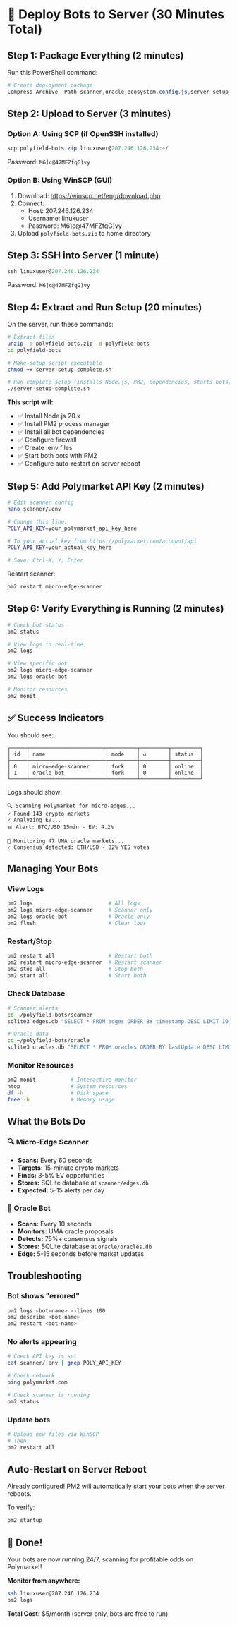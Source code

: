 # 🚀 Deploy Bots to Server (30 Minutes Total)

## Step 1: Package Everything (2 minutes)

Run this PowerShell command:

```powershell
# Create deployment package
Compress-Archive -Path scanner,oracle,ecosystem.config.js,server-setup-complete.sh -DestinationPath polyfield-bots.zip -Force
```

## Step 2: Upload to Server (3 minutes)

### Option A: Using SCP (if OpenSSH installed)
```powershell
scp polyfield-bots.zip linuxuser@207.246.126.234:~/
```
Password: `M6]c@47MFZfqG)vy`

### Option B: Using WinSCP (GUI)
1. Download: https://winscp.net/eng/download.php
2. Connect:
   - Host: 207.246.126.234
   - Username: linuxuser
   - Password: M6]c@47MFZfqG)vy
3. Upload `polyfield-bots.zip` to home directory

## Step 3: SSH into Server (1 minute)

```powershell
ssh linuxuser@207.246.126.234
```
Password: `M6]c@47MFZfqG)vy`

## Step 4: Extract and Run Setup (20 minutes)

On the server, run these commands:

```bash
# Extract files
unzip -o polyfield-bots.zip -d polyfield-bots
cd polyfield-bots

# Make setup script executable
chmod +x server-setup-complete.sh

# Run complete setup (installs Node.js, PM2, dependencies, starts bots)
./server-setup-complete.sh
```

**This script will:**
- ✅ Install Node.js 20.x
- ✅ Install PM2 process manager
- ✅ Install all bot dependencies
- ✅ Configure firewall
- ✅ Create .env files
- ✅ Start both bots with PM2
- ✅ Configure auto-restart on server reboot

## Step 5: Add Polymarket API Key (2 minutes)

```bash
# Edit scanner config
nano scanner/.env

# Change this line:
POLY_API_KEY=your_polymarket_api_key_here

# To your actual key from https://polymarket.com/account/api
POLY_API_KEY=your_actual_key_here

# Save: Ctrl+X, Y, Enter
```

Restart scanner:
```bash
pm2 restart micro-edge-scanner
```

## Step 6: Verify Everything is Running (2 minutes)

```bash
# Check bot status
pm2 status

# View logs in real-time
pm2 logs

# View specific bot
pm2 logs micro-edge-scanner
pm2 logs oracle-bot

# Monitor resources
pm2 monit
```

## ✅ Success Indicators

You should see:
```
┌─────┬────────────────────────┬─────────┬─────────┬─────────┐
│ id  │ name                   │ mode    │ ↺       │ status  │
├─────┼────────────────────────┼─────────┼─────────┼─────────┤
│ 0   │ micro-edge-scanner     │ fork    │ 0       │ online  │
│ 1   │ oracle-bot             │ fork    │ 0       │ online  │
└─────┴────────────────────────┴─────────┴─────────┴─────────┘
```

Logs should show:
```
🔍 Scanning Polymarket for micro-edges...
✓ Found 143 crypto markets
✓ Analyzing EV...
📊 Alert: BTC/USD 15min - EV: 4.2%

🔮 Monitoring 47 UMA oracle markets...
✓ Consensus detected: ETH/USD - 82% YES votes
```

## Managing Your Bots

### View Logs
```bash
pm2 logs                        # All logs
pm2 logs micro-edge-scanner     # Scanner only
pm2 logs oracle-bot             # Oracle only
pm2 flush                       # Clear logs
```

### Restart/Stop
```bash
pm2 restart all                 # Restart both
pm2 restart micro-edge-scanner  # Restart scanner
pm2 stop all                    # Stop both
pm2 start all                   # Start both
```

### Check Database
```bash
# Scanner alerts
cd ~/polyfield-bots/scanner
sqlite3 edges.db "SELECT * FROM edges ORDER BY timestamp DESC LIMIT 10;"

# Oracle data
cd ~/polyfield-bots/oracle
sqlite3 oracles.db "SELECT * FROM oracles ORDER BY lastUpdate DESC LIMIT 10;"
```

### Monitor Resources
```bash
pm2 monit           # Interactive monitor
htop                # System resources
df -h               # Disk space
free -h             # Memory usage
```

## What the Bots Do

### 🔍 Micro-Edge Scanner
- **Scans:** Every 60 seconds
- **Targets:** 15-minute crypto markets
- **Finds:** 3-5% EV opportunities
- **Stores:** SQLite database at `scanner/edges.db`
- **Expected:** 5-15 alerts per day

### 🔮 Oracle Bot
- **Scans:** Every 10 seconds
- **Monitors:** UMA oracle proposals
- **Detects:** 75%+ consensus signals
- **Stores:** SQLite database at `oracle/oracles.db`
- **Edge:** 5-15 seconds before market updates

## Troubleshooting

### Bot shows "errored"
```bash
pm2 logs <bot-name> --lines 100
pm2 describe <bot-name>
pm2 restart <bot-name>
```

### No alerts appearing
```bash
# Check API key is set
cat scanner/.env | grep POLY_API_KEY

# Check network
ping polymarket.com

# Check scanner is running
pm2 status
```

### Update bots
```bash
# Upload new files via WinSCP
# Then:
pm2 restart all
```

## Auto-Restart on Server Reboot

Already configured! PM2 will automatically start your bots when the server reboots.

To verify:
```bash
pm2 startup
```

## 🎉 Done!

Your bots are now running 24/7, scanning for profitable odds on Polymarket!

**Monitor from anywhere:**
```bash
ssh linuxuser@207.246.126.234
pm2 logs
```

**Total Cost:** $5/month (server only, bots are free to run)
